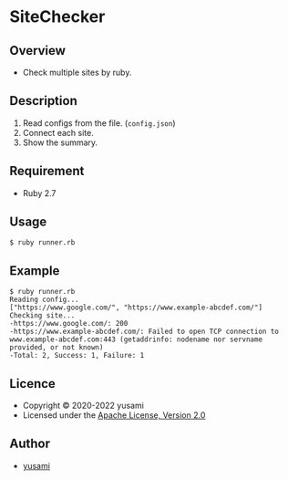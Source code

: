 # SiteChecker

## Overview

* Check multiple sites by ruby.

## Description

1. Read configs from the file. (`config.json`)
2. Connect each site.
3. Show the summary.

## Requirement

* Ruby 2.7

## Usage

~~~
$ ruby runner.rb
~~~

## Example

~~~
$ ruby runner.rb
Reading config...
["https://www.google.com/", "https://www.example-abcdef.com/"]
Checking site...
-https://www.google.com/: 200
-https://www.example-abcdef.com/: Failed to open TCP connection to www.example-abcdef.com:443 (getaddrinfo: nodename nor servname provided, or not known)
-Total: 2, Success: 1, Failure: 1
~~~

## Licence

* Copyright &copy; 2020-2022 yusami
* Licensed under the [Apache License, Version 2.0][Apache]

[Apache]: http://www.apache.org/licenses/LICENSE-2.0


## Author

* [yusami](https://github.com/yusami)
